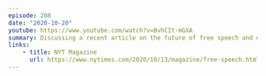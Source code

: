 ```yaml
---
episode: 208
date: "2020-10-20"
youtube: https://www.youtube.com/watch?v=BvhCIt-mGXA
summary: Discussing a recent article on the future of free speech and disinformation
links:
    - title: NYT Magazine
      url: https://www.nytimes.com/2020/10/13/magazine/free-speech.html
---
```

